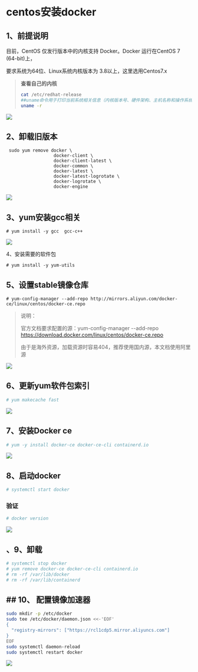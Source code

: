 # centos安装docker

## 1、前提说明

目前，CentOS 仅发行版本中的内核支持 Docker。Docker 运行在CentOS 7 (64-bit)上， 

要求系统为64位、Linux系统内核版本为 3.8以上，这里选用Centos7.x 

> **查看自己的内核** 
>
> ```sh
> cat /etc/redhat-release 
> ##uname命令用于打印当前系统相关信息（内核版本号、硬件架构、主机名称和操作系统类型等）。 
> uname -r
> ```

![](https://cdn.jsdelivr.net/gh/fhwlnetwork/blos_imgs/img/20220203113847.png)

## 2、卸载旧版本

```SH
 sudo yum remove docker \
                  docker-client \
                  docker-client-latest \
                  docker-common \
                  docker-latest \
                  docker-latest-logrotate \
                  docker-logrotate \
                  docker-engine
```

![](https://cdn.jsdelivr.net/gh/fhwlnetwork/blos_imgs/img/202202031225565.png)

## 3、yum安装gcc相关

```SH
# yum install -y gcc  gcc-c++
```



![](https://cdn.jsdelivr.net/gh/fhwlnetwork/blos_imgs/img/202202031229269.png)

4、安装需要的软件包

```SH
# yum install -y yum-utils
```

## 5、设置stable镜像仓库

```SH 
# yum-config-manager --add-repo http://mirrors.aliyun.com/docker-ce/linux/centos/docker-ce.repo
```

> 说明：
>
> 官方文档要求配置的源：yum-config-manager --add-repo https://download.docker.com/linux/centos/docker-ce.repo
>
> 由于是海外资源，加载资源时容易404，推荐使用国内源，本文档使用阿里源

![](https://cdn.jsdelivr.net/gh/fhwlnetwork/blos_imgs/img/202202032147896.png)

## 6、更新yum软件包索引

```sh
# yum makecache fast
```

![](https://cdn.jsdelivr.net/gh/fhwlnetwork/blos_imgs/img/202202032147919.png)

## 7、安装Docker ce

```sh
# yum -y install docker-ce docker-ce-cli containerd.io
```

![](https://cdn.jsdelivr.net/gh/fhwlnetwork/blos_imgs/img/202202032147941.png)

## 8、启动docker

```sh
# systemctl start docker
```

### 验证

```sh
# docker version
```

![](https://cdn.jsdelivr.net/gh/fhwlnetwork/blos_imgs/img/202202032147964.png)

## 、9、卸载

```sh
# systemctl stop docker
# yum remove docker-ce docker-ce-cli containerd.io
# rm -rf /var/lib/docker
# rm -rf /var/lib/containerd

```

## ## 10、 配置镜像加速器

```sh
sudo mkdir -p /etc/docker
sudo tee /etc/docker/daemon.json <<-'EOF'
{
  "registry-mirrors": ["https://rcl1cdp5.mirror.aliyuncs.com"]
}
EOF
sudo systemctl daemon-reload
sudo systemctl restart docker
```

![](https://cdn.jsdelivr.net/gh/fhwlnetwork/blos_imgs/img/202202032147985.png)